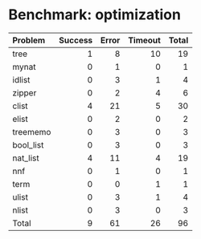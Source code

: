 # Benchmark: optimization

| Problem   |   Success |   Error |   Timeout |   Total |
|:----------|----------:|--------:|----------:|--------:|
| tree      |         1 |       8 |        10 |      19 |
| mynat     |         0 |       1 |         0 |       1 |
| idlist    |         0 |       3 |         1 |       4 |
| zipper    |         0 |       2 |         4 |       6 |
| clist     |         4 |      21 |         5 |      30 |
| elist     |         0 |       2 |         0 |       2 |
| treememo  |         0 |       3 |         0 |       3 |
| bool_list |         0 |       3 |         0 |       3 |
| nat_list  |         4 |      11 |         4 |      19 |
| nnf       |         0 |       1 |         0 |       1 |
| term      |         0 |       0 |         1 |       1 |
| ulist     |         0 |       3 |         1 |       4 |
| nlist     |         0 |       3 |         0 |       3 |
| Total     |         9 |      61 |        26 |      96 |

